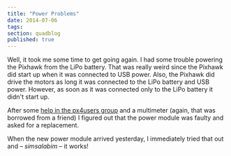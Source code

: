 ```yaml
---
title: "Power Problems"
date: 2014-07-06
tags:
section: quadblog
published: true
---
```


Well, it took me some time to get going again. I had some trouble powering the Pixhawk
from the LiPo battery. That was really weird since the Pixhawk did start up when it was
connected to USB power. Also, the Pixhawk did drive the motors as long it was connected
to the LiPo battery and USB power. However, as soon as it was connected only to the LiPo
battery it didn't start up.

After some [help in the px4users group][1] and a multimeter (again, that was borrowed
from a friend) I figured out that the power module was faulty and asked for a replacement.

When the new power module arrived yesterday, I immediately tried that out and
– *simsalabim* – it works!


[1]: https://groups.google.com/forum/#!topic/px4users/l9aZiS7_sqA "Pixhawk no power when connected to 3S LiPo battery and Power Module"